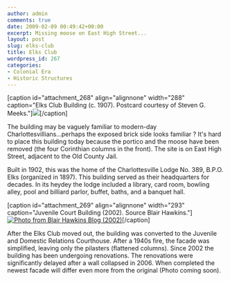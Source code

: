 ```yaml
---
author: admin
comments: true
date: 2009-02-09 00:49:42+00:00
excerpt: Missing moose on East High Street...
layout: post
slug: elks-club
title: Elks Club
wordpress_id: 267
categories:
- Colonial Era
- Historic Structures
---
```


[caption id="attachment_268" align="alignnone" width="288" caption="Elks Club Building (c. 1907). Postcard courtesy of Steven G. Meeks."][![](http://www.locohistory.org/blog/albemarle/wp-content/uploads/2009/02/elksclub1.jpg)](http://www.locohistory.org/blog/albemarle/wp-content/uploads/2009/02/elksclub1.jpg)[/caption]

The building may be vaguely familiar to modern-day Charlottesvillians...perhaps the exposed brick side looks familiar ? It's hard to place this building today because the portico and the moose have been removed (the four Corinthian columns in the front). The site is on East High Street, adjacent to the Old County Jail.

Built in 1902, this was the home of the Charlottesville Lodge No. 389, B.P.O. Elks (organized in 1897). This building served as their headquarters for decades. In its heydey the lodge included a library, card room, bowling alley, pool and billiard parlor, buffet, baths, and a banquet hall.

[caption id="attachment_269" align="alignnone" width="293" caption="Juvenile Court Building (2002). Source Blair Hawkins."][![Photo from Blair Hawkins Blog (2002)](http://www.locohistory.org/blog/albemarle/wp-content/uploads/2009/02/elksclub2.jpg)](http://www.locohistory.org/blog/albemarle/wp-content/uploads/2009/02/elksclub2.jpg)[/caption]

After the Elks Club moved out, the building was converted to the Juvenile and Domestic Relations Courthouse. After a 1940s fire, the facade was simplified, leaving only the pilasters (flattened columns). Since 2002 the building has been undergoing renovations. The renovations were significantly delayed after a wall collapsed in 2006. When completed the newest facade will differ even more from the original (Photo coming soon).

